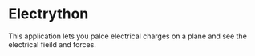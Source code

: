 Electrython
===========

This application lets you palce electrical charges on a plane and see the electrical fieild and forces.
